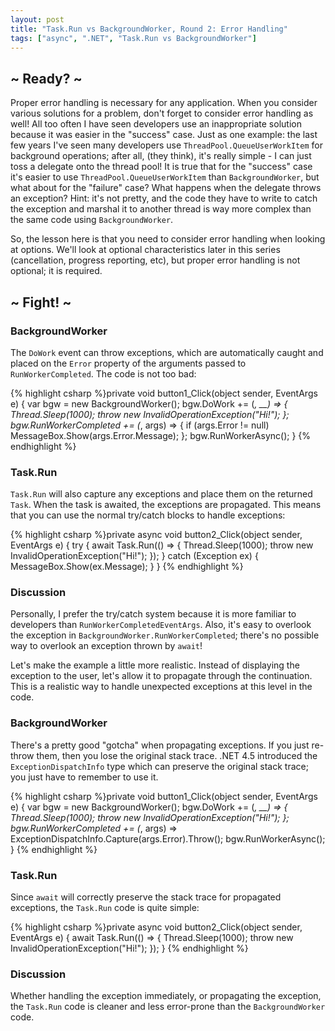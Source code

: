 ```yaml
---
layout: post
title: "Task.Run vs BackgroundWorker, Round 2: Error Handling"
tags: ["async", ".NET", "Task.Run vs BackgroundWorker"]
---
```

## ~ Ready? ~



Proper error handling is necessary for any application. When you consider various solutions for a problem, don't forget to consider error handling as well! All too often I have seen developers use an inappropriate solution because it was easier in the "success" case. Just as one example: the last few years I've seen many developers use `ThreadPool.QueueUserWorkItem` for background operations; after all, (they think), it's really simple - I can just toss a delegate onto the thread pool! It is true that for the "success" case it's easier to use `ThreadPool.QueueUserWorkItem` than `BackgroundWorker`, but what about for the "failure" case? What happens when the delegate throws an exception? Hint: it's not pretty, and the code they have to write to catch the exception and marshal it to another thread is way more complex than the same code using `BackgroundWorker`.





So, the lesson here is that you need to consider error handling when looking at options. We'll look at optional characteristics later in this series (cancellation, progress reporting, etc), but proper error handling is not optional; it is required.



## ~ Fight! ~

### BackgroundWorker



The `DoWork` event can throw exceptions, which are automatically caught and placed on the `Error` property of the arguments passed to `RunWorkerCompleted`. The code is not too bad:



{% highlight csharp %}private void button1_Click(object sender, EventArgs e)
{
    var bgw = new BackgroundWorker();
    bgw.DoWork += (_, __) =>
    {
        Thread.Sleep(1000);
        throw new InvalidOperationException("Hi!");
    };
    bgw.RunWorkerCompleted += (_, args) =>
    {
        if (args.Error != null)
            MessageBox.Show(args.Error.Message);
    };
    bgw.RunWorkerAsync();
}
{% endhighlight %}

### Task.Run



`Task.Run` will also capture any exceptions and place them on the returned `Task`. When the task is awaited, the exceptions are propagated. This means that you can use the normal try/catch blocks to handle exceptions:



{% highlight csharp %}private async void button2_Click(object sender, EventArgs e)
{
    try
    {
        await Task.Run(() =>
        {
            Thread.Sleep(1000);
            throw new InvalidOperationException("Hi!");
        });
    }
    catch (Exception ex)
    {
        MessageBox.Show(ex.Message);
    }
}
{% endhighlight %}

### Discussion



Personally, I prefer the try/catch system because it is more familiar to developers than `RunWorkerCompletedEventArgs`. Also, it's easy to overlook the exception in `BackgroundWorker.RunWorkerCompleted`; there's no possible way to overlook an exception thrown by `await`!





Let's make the example a little more realistic. Instead of displaying the exception to the user, let's allow it to propagate through the continuation. This is a realistic way to handle unexpected exceptions at this level in the code.



### BackgroundWorker



There's a pretty good "gotcha" when propagating exceptions. If you just re-throw them, then you lose the original stack trace. .NET 4.5 introduced the `ExceptionDispatchInfo` type which can preserve the original stack trace; you just have to remember to use it.



{% highlight csharp %}private void button1_Click(object sender, EventArgs e)
{
    var bgw = new BackgroundWorker();
    bgw.DoWork += (_, __) =>
    {
        Thread.Sleep(1000);
        throw new InvalidOperationException("Hi!");
    };
    bgw.RunWorkerCompleted += (_, args) => ExceptionDispatchInfo.Capture(args.Error).Throw();
    bgw.RunWorkerAsync();
}
{% endhighlight %}

### Task.Run



Since `await` will correctly preserve the stack trace for propagated exceptions, the `Task.Run` code is quite simple:



{% highlight csharp %}private async void button2_Click(object sender, EventArgs e)
{
    await Task.Run(() =>
    {
        Thread.Sleep(1000);
        throw new InvalidOperationException("Hi!");
    });
}
{% endhighlight %}

### Discussion



Whether handling the exception immediately, or propagating the exception, the `Task.Run` code is cleaner and less error-prone than the `BackgroundWorker` code.

